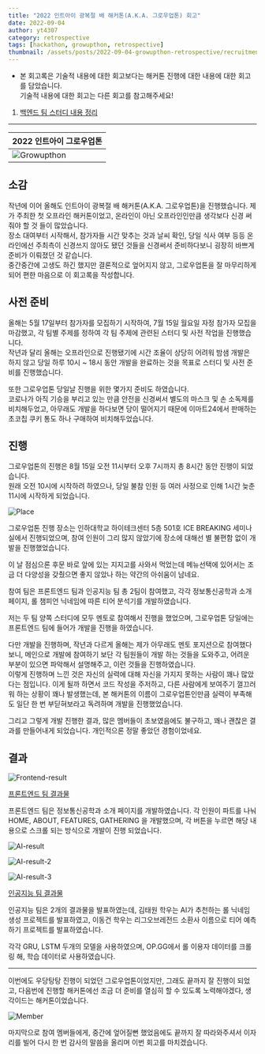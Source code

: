 ```yaml
---
title: "2022 인트아이 광복절 배 해커톤(A.K.A. 그로우업톤) 회고"
date: 2022-09-04
author: yt4307
category: retrospective
tags: [hackathon, growupthon, retrospective]
thumbnail: /assets/posts/2022-09-04-growupthon-retrospective/recruitment-poster.png
---
```


* 본 회고록은 기술적 내용에 대한 회고보다는 해커톤 진행에 대한 내용에 대한 회고를 담았습니다.  
기술적 내용에 대한 회고는 다른 회고를 참고해주세요!

1. [백엔드 팀 스터디 내용 정리](https://int-i.github.io/java/2022-09-04/spring-security-login/)
---

| 2022 인트아이 그로우업톤	|
| ----------------------------		|
| ![Growupthon](/assets/posts/2022-09-04-growupthon-retrospective/recruitment-poster.png)	|

## 소감
작년에 이어 올해도 인트아이 광복절 배 해커톤(A.K.A. 그로우업톤)을 진행했습니다. 제가 주최한 첫 오프라인 해커톤이었고, 온라인이 아닌 오프라인인만큼 생각보다 신경 써줘야 할 것 들이 많았습니다.  
장소 대여부터 시작해서, 참가자들 시간 맞추는 것과 날씨 확인, 당일 식사 여부 등등 온라인에선 주최측이 신경쓰지 않아도 됐던 것들을 신경써서 준비하다보니 굉장히 바쁘게 준비가 이뤄졌던 것 같습니다.  
중간중간에 고생도 하긴 했지만 결론적으로 엎어지지 않고, 그로우업톤을 잘 마무리하게 되어 편한 마음으로 이 회고록을 작성합니다.


## 사전 준비
올해는 5월 17일부터 참가자를 모집하기 시작하여, 7월 15일 월요일 자정 참가자 모집을 마감했고,
각 팀별 주제를 정하여 각 팀 주제에 관련된 스터디 및 사전 작업을 진행했습니다.  
작년과 달리 올해는 오프라인으로 진행됐기에 시간 조율이 상당히 어려워 밤샘 개발은 하지 않고 당일 하루 10시 ~ 18시 동안 개발을 완료하는 것을 목표로 스터디 및 사전 준비를 진행했습니다.

또한 그로우업톤 당일날 진행을 위한 몇가지 준비도 하였습니다.  
코로나가 아직 기승을 부리고 있는 만큼 안전을 신경써서 별도의 마스크 및 손 소독제를 비치해두었고, 아무래도 개발을 하다보면 당이 떨어지기 때문에 이마트24에서 판매하는 초코칩 쿠키 통도 하나 구매하여 비치해두었습니다.


## 진행
그로우업톤의 진행은 8월 15일 오전 11시부터 오후 7시까지 총 8시간 동안 진행이 되었습니다.  
원래 오전 10시에 시작하려 하였으나, 당일 불참 인원 등 여러 사정으로 인해 1시간 늦춘 11시에 시작하게 되었습니다.

![Place](/assets/posts/2022-09-04-growupthon-retrospective/place.jpg)

그로우업톤 진행 장소는 인하대학교 하이테크센터 5층 501호 ICE BREAKING 세미나실에서 진행되었으며, 참여 인원이 그리 많지 않았기에 장소에 대해선 별 불편함 없이 개발을 진행했었습니다.

이 날 점심으론 후문 바로 앞에 있는 지지고를 사와서 먹었는데 메뉴선택에 있어서는 조금 더 다양성을 갖췄으면 좋지 않았나 하는 약간의 아쉬움이 남네요.

참여 팀은 프론트엔드 팀과 인공지능 팀 총 2팀이 참여했고, 각각 정보통신공학과 소개 페이지, 롤 챔피언 닉네임에 따른 티어 분석기를 개발하였습니다.

저는 두 팀 양쪽 스터디에 모두 멘토로 참여해서 진행을 했었으며, 그로우업톤 당일에는 프론트엔드 팀에 들어가 개발을 진행을 하였습니다.

다만 개발을 진행하며, 작년과 다르게 올해는 제가 아무래도 멘토 포지션으로 참여했다보니, 메인으로 개발에 참여하기 보단 각 팀원들이 개발 하는 것들을 도와주고, 어려운 부분이 있으면 파악해서 설명해주고, 이런 것들을 진행하였습니다.  
이렇게 진행하며 느낀 것은 자신의 실력에 대해 자신을 가지지 못하는 사람이 꽤나 많았다는 점입니다. 이게 될까 하면서 코드 작성을 주저하고, 다른 사람에게 보여주기 껄끄러워 하는 상황이 꽤나 발생했는데, 본 해커톤의 이름이 그로우업톤인만큼 실력이 부족해도 일단 한 번 부딛혀보라고 독려하며 개발을 진행했었습니다.

그리고 그렇게 개발 진행한 결과, 많은 멤버들이 초보였음에도 불구하고, 꽤나 괜찮은 결과를 만들어내게 되었습니다. 개인적으론 정말 좋았던 경험이었네요.


## 결과
![Frontend-result](/assets/posts/2022-09-04-growupthon-retrospective/frontend-result.jpg)

[프론트엔드 팀 결과물](https://growupthon-frontend.netlify.app/)

프론트엔드 팀은 정보통신공학과 소개 페이지를 개발하였습니다.
각 인원이 파트를 나눠 HOME, ABOUT, FEATURES, GATHERING 을 개발했으며, 각 버튼을 누르면 해당 내용으로 스크롤 되는 방식으로 개발이 진행 되었습니다.

![AI-result](/assets/posts/2022-09-04-growupthon-retrospective/AI-result.jpg)

![AI-result-2](/assets/posts/2022-09-04-growupthon-retrospective/AI-result-2.jpg)

![AI-result-3](/assets/posts/2022-09-04-growupthon-retrospective/AI-result-3.jpg)

[인공지능 팀 결과물](https://drive.google.com/drive/u/2/folders/1ThUTFPpaz9pf3z-RJw563sU8LEFeTHdp)

인공지능 팀은 2개의 결과물을 발표하였는데, 김태원 학우는 AI가 추천하는 롤 닉네임 생성 프로젝트를 발표하였고, 이동건 학우는 리그오브레전드 소환사 이름으로 티어 예측하기 프로젝트를 발표하였습니다.

각각 GRU, LSTM 두개의 모델을 사용하였으며, OP.GG에서 롤 이용자 데이터를 크롤링 해, 학습 데이터로 사용하였습니다.

---

이번에도 우당탕탕 진행이 되었던 그로우업톤이었지만, 그래도 끝까지 잘 진행이 되었고, 다음번에 진행할 해커톤에선 조금 더 준비를 열심히 할 수 있도록 노력해야겠다, 생각이드는 해커톤이었습니다.

![Member](/assets/posts/2022-09-04-growupthon-retrospective/member.jpg)

마지막으로 참여 멤버들에게, 중간에 엎어질뻔 했었음에도 끝까지 잘 따라와주셔서 이자리를 빌어 다시 한 번 감사의 말씀을 올리며 이번 회고를 마치겠습니다.
